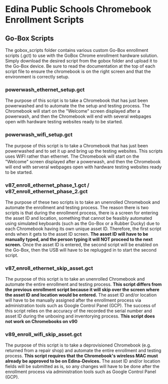 # Edina Public Schools Chromebook Enrollment Scripts

## Go-Box Scripts
The gobox_scripts folder contains various custom Go-Box enrollment scripts (.gct) to use with the GoBox Chrome enrollment hardware solution. Simply download the desired script from the gobox folder and upload it to the Go-Box device. Be sure to read the documentation at the top of each script file to ensure the chromebook is on the right screen and that the environment is correctly setup.

### powerwash_ethernet_setup.gct
The purpose of this script is to take a Chromebook that has just been powerwashed and to automate the the setup and testing process. The Chromebook will start on the "Welcome" screen displayed after a powerwash, and then the Chromebook will end with several webpages open with hardware testing websites ready to be started.

### powerwash_wifi_setup.gct
The purpose of this script is to take a Chromebook that has just been powerwashed and to set it up and bring up the testing websites. This scripts uses WIFI rather than ethernet. The Chromebook will start on the "Welcome" screen displayed after a powerwash, and then the Chromebook will end with serveral webpages open with hardware testing websites ready to be started.

### v87_enroll_ethernet_phase_1.gct / v87_enroll_ethernet_phase_2.gct
The purpose of these two scripts is to take an unenrolled Chromebook and automate the enrollment and testing process. The reason there is two scripts is that during the enrollment process, there is a screen for entering the asset ID and location, something that cannot be feasibly automated using simulated keyboards (such as the Go-Box or a Rubber Ducky) due to each Chromebook having its own unique asset ID. Therefore, the first script ends when it gets to the asset ID screen. **The asset ID will have to be manually typed, and the person typing it will NOT proceed to the next screen.** Once the asset ID is entered, the second script will be enabled on the Go-Box, then the USB will have to be replugged in to start the second script. 

### v87_enroll_ethernet_skip_asset.gct
The purpose of this script is to take an unenrolled Chromebook and automate the entire enrollment and testing process. **This script differs from the previous enrollment script because it will skip over the screen where the asset ID and location would be entered.** The asset ID and/or location will have to be manually assigned after the enrollment process via administration tools such as Google Control Panel (GCP). The success of this script relies on the accuracy of the recorded the serial number and asset ID during the unboxing and inventorying process. **This script does not work on Chromebooks on v90**

### v89_enroll_wifi_skip_asset.gct
The purpose of this script is to take a deprovisioned Chromebook (e.g. returned from a repair shop) and automate the entire enrollment and testing process. **This script requires that the Chromebook's wireless MAC must already be approved to be on Edina-Devices.** The asset ID and/or location fields will be submitted as is, so any changes will have to be done after the enrollment process via administration tools such as Google Control Panel (GCP).